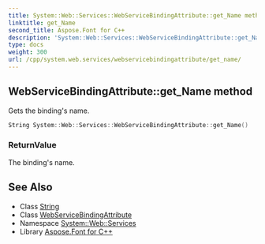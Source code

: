 ```yaml
---
title: System::Web::Services::WebServiceBindingAttribute::get_Name method
linktitle: get_Name
second_title: Aspose.Font for C++
description: 'System::Web::Services::WebServiceBindingAttribute::get_Name method. Gets the binding''s name in C++.'
type: docs
weight: 300
url: /cpp/system.web.services/webservicebindingattribute/get_name/
---
```

## WebServiceBindingAttribute::get_Name method


Gets the binding's name.

```cpp
String System::Web::Services::WebServiceBindingAttribute::get_Name()
```


### ReturnValue

The binding's name.

## See Also

* Class [String](../../../system/string/)
* Class [WebServiceBindingAttribute](../)
* Namespace [System::Web::Services](../../)
* Library [Aspose.Font for C++](../../../)
